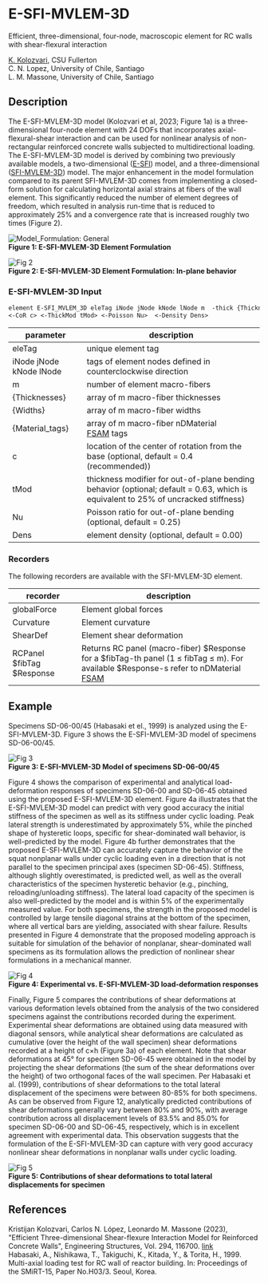 # E-SFI-MVLEM-3D
Efficient, three-dimensional, four-node, macroscopic element for RC walls with shear-flexural interaction

[K. Kolozvari](mailto:kkolozvari@fullerton.edu), CSU Fullerton<br/>
C. N. Lopez, University of Chile, Santiago<br/>
L. M. Massone, University of Chile, Santiago<br/>

## Description

The E-SFI-MVLEM-3D model (Kolozvari et al, 2023; Figure 1a) is a three-dimensional four-node element with 24 DOFs that incorporates axial-flexural-shear interaction and can be used for nonlinear analysis of non-rectangular reinforced concrete walls subjected to multidirectional loading. The E-SFI-MVLEM-3D model is derived by combining two previously available models, a two-dimensional ([E-SFI](https://github.com/carloslopezolea/E-SFI_Documentation)) model, and a three-dimensional ([SFI-MVLEM-3D](https://kkolozvari.github.io/SFI-MVLEM-3D/)) model. The major enhancement in the model formulation compared to its parent SFI-MVLEM-3D comes from implementing a closed-form solution for calculating horizontal axial strains at fibers of the wall element. This significantly reduced the number of element degrees of freedom, which resulted in analysis run-time that is reduced to approximately 25% and a convergence rate that is increased roughly two times (Figure 2).

![Model_Formulation: General](https://user-images.githubusercontent.com/53920372/110258567-14569400-7f58-11eb-9e57-f367640ed881.JPG)<br/>
**Figure 1: E-SFI-MVLEM-3D Element Formulation**

![Fig 2](https://github.com/kkolozvari/E-SFI-MVLEM-3D/assets/53920372/c3ce898e-fd22-49a7-b79c-c52e438b4d4a)<br/>
**Figure 2: E-SFI-MVLEM-3D Element Formulation: In-plane behavior**

### E-SFI-MVLEM-3D Input
```markdown
element E-SFI_MVLEM_3D eleTag iNode jNode kNode lNode m  -thick {Thicknesses} -width {Widths} -mat {Material_tags} 
<-CoR c> <-ThickMod tMod> <-Poisson Nu>  <-Density Dens>
```

| parameter | description |
|----------|------------|
| eleTag | unique element tag|
| iNode jNode kNode lNode | tags of element nodes defined in counterclockwise direction|
| m | number of element macro-fibers|
| {Thicknesses} | array of m macro-fiber thicknesses|
| {Widths} | array of m macro-fiber widths |
| {Material_tags}| array of m macro-fiber nDMaterial [FSAM](https://opensees.berkeley.edu/wiki/index.php/FSAM_-_2D_RC_Panel_Constitutive_Behavior) tags|
| c | location of the center of rotation from the base (optional, default = 0.4 (recommended))|
| tMod	| thickness modifier for out-of-plane bending behavior (optional; default = 0.63, which is equivalent to 25% of uncracked stiffness)|
| Nu | Poisson ratio for out-of-plane bending (optional, default = 0.25)|
| Dens | element density (optional, default = 0.00)|

### Recorders

The following recorders are available with the SFI-MVLEM-3D element.

| recorder | description |
|----------|------------|
| globalForce | Element global forces|
| Curvature | Element curvature|
| ShearDef | Element shear deformation|
| RCPanel $fibTag $Response | Returns RC panel (macro-fiber) $Response for a $fibTag-th panel (1 ≤ fibTag ≤ m). For available $Response-s refer to nDMaterial [FSAM](https://opensees.berkeley.edu/wiki/index.php/FSAM_-_2D_RC_Panel_Constitutive_Behavior) |

## Example

Specimens SD-06-00/45 (Habasaki et el., 1999) is analyzed using the E-SFI-MVLEM-3D. Figure 3 shows the E-SFI-MVLEM-3D model of specimens SD-06-00/45.

![Fig 3](https://github.com/kkolozvari/E-SFI-MVLEM-3D/assets/53920372/1c59d721-d5fa-4c83-99d1-113743ebf208)<br/>
**Figure 3: E-SFI-MVLEM-3D Model of specimens SD-06-00/45**

Figure 4 shows the comparison of experimental and analytical load-deformation responses of specimens SD-06-00 and SD-06-45 obtained using the proposed E-SFI-MVLEM-3D element. Figure 4a illustrates that the E-SFI-MVLEM-3D model can predict with very good accuracy the initial stiffness of the specimen as well as its stiffness under cyclic loading. Peak lateral strength is underestimated by approximately 5%, while the pinched shape of hysteretic loops, specific for shear-dominated wall behavior, is well-predicted by the model. Figure 4b further demonstrates that the proposed E-SFI-MVLEM-3D can accurately capture the behavior of the squat nonplanar walls under cyclic loading even in a direction that is not parallel to the specimen principal axes (specimen SD-06-45). Stiffness, although slightly overestimated, is predicted well, as well as the overall characteristics of the specimen hysteretic behavior (e.g., pinching, reloading/unloading stiffness). The lateral load capacity of the specimen is also well-predicted by the model and is within 5% of the experimentally measured value. For both specimens, the strength in the proposed model is controlled by large tensile diagonal strains at the bottom of the specimen, where all vertical bars are yielding, associated with shear failure. Results presented in Figure 4 demonstrate that the proposed modeling approach is suitable for simulation of the behavior of nonplanar, shear-dominated wall specimens as its formulation allows the prediction of nonlinear shear formulations in a mechanical manner. 

![Fig 4](https://github.com/kkolozvari/E-SFI-MVLEM-3D/assets/53920372/69d94744-7fce-4b2b-99b5-5e152073bbe9)<br/>
**Figure 4: Experimental vs. E-SFI-MVLEM-3D load-deformation responses**

Finally, Figure 5 compares the contributions of shear deformations at various deformation levels obtained from the analysis of the two considered specimens against the contributions recorded during the experiment. Experimental shear deformations are obtained using data measured with diagonal sensors, while analytical shear deformations are calculated as cumulative (over the height of the wall specimen) shear deformations recorded at a height of c×h (Figure 3a) of each element. Note that shear deformations at 45° for specimen SD-06-45 were obtained in the model by projecting the shear deformations (the sum of the shear deformations over the height) of two orthogonal faces of the wall specimen. Per Habasaki et al. (1999), contributions of shear deformations to the total lateral displacement of the specimens were between 80-85% for both specimens. As can be observed from Figure 12, analytically predicted contributions of shear deformations generally vary between 80% and 90%, with average contribution across all displacement levels of 83.5% and 85.0% for specimen SD-06-00 and SD-06-45, respectively, which is in excellent agreement with experimental data. This observation suggests that the formulation of the E-SFI-MVLEM-3D can capture with very good accuracy nonlinear shear deformations in nonplanar walls under cyclic loading.

![Fig 5](https://github.com/kkolozvari/E-SFI-MVLEM-3D/assets/53920372/a53f17cf-d6f8-47e4-bf90-7af25d5d8888)<br/>
**Figure 5: Contributions of shear deformations to total lateral displacements for specimen**

## References
Kristijan Kolozvari, Carlos N. López, Leonardo M. Massone (2023), "Efficient Three-dimensional Shear-flexure Interaction Model for Reinforced Concrete Walls", Engineering Structures, Vol. 294, 116700. [link](https://doi.org/10.1016/j.engstruct.2023.116700)<br/>
Habasaki, A., Nishikawa, T., Takiguchi, K., Kitada, Y., & Torita, H., 1999.  Multi-axial loading test for RC wall of reactor building. In: Proceedings of the SMiRT-15, Paper No.H03/3. Seoul, Korea.
